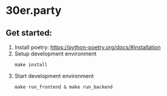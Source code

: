 # 30er.party

## Get started:

1. Install poetry: https://python-poetry.org/docs/#installation
1. Setup development environment
    ```
    make install
    ```
1. Start development environment
    ```
    make run_frontend & make run_backend
    ```
